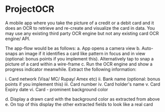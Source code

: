 # ProjectOCR
A mobile app where you take the picture of a credit or a debit card and it does an OCR to retrieve and re-create and visualize the card in data. You may use any existing third party OCR engine but not any existing card OCR engine/ API.

The app-flow would be as follows:
a. App opens a camera view
b. Auto-snaps an image if it identifies a card like pattern in focus and in view (optional: bonus points if you implement this). Alternatively tap to snap a picture of a card within a wire-frame
c. Run the OCR engine and show a progress indicator meanwhile. Extract the following information:

 i. Card network (Visa/ MC/ Rupay/ Amex etc)
 ii. Bank name (optional: bonus points if you implement this)
 iii. Card number
 iv. Card holder's name 
 v. Card Expiry date
 vi. Card - prominent background color
 
d. Display a drawn card with the background color as extracted from above
e. On top of this display the other extracted fields to look like a real card
